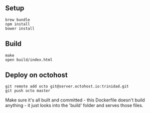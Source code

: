 ## Setup

    brew bundle
    npm install
    bower install

## Build
    
    make
    open build/index.html

## Deploy on octohost

    git remote add octo git@server.octohost.io:trinidad.git
    git push octo master

Make sure it's all built and committed - this Dockerfile doesn't build anything - it just looks into the 'build' folder and serves those files.
